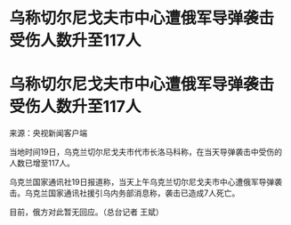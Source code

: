 # 乌称切尔尼戈夫市中心遭俄军导弹袭击 受伤人数升至117人

# 乌称切尔尼戈夫市中心遭俄军导弹袭击 受伤人数升至117人

来源：央视新闻客户端

当地时间19日，乌克兰切尔尼戈夫市代市长洛马科称，在当天导弹袭击中受伤的人数已增至117人。

乌克兰国家通讯社19日报道称，当天上午乌克兰切尔尼戈夫市中心遭俄军导弹袭击。乌克兰国家通讯社援引乌内务部消息称，袭击已造成7人死亡。

目前，俄方对此暂无回应。（总台记者 王斌）

